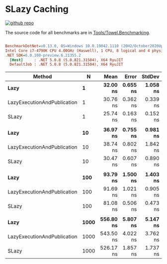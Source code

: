 # SLazy Caching

<a href="https://github.com/ZacharyPatten/Towel" alt="Github Repository"><img alt="github repo" src="https://img.shields.io/badge/github-repo-black?logo=github&amp;style=flat" title="Go To Github Repo" alt="Github Repository"></a>

The source code for all benchmarks are in [Tools/Towel.Benchmarking](https://github.com/ZacharyPatten/Towel/tree/main/Tools/Towel_Benchmarking).

``` ini

BenchmarkDotNet=v0.13.0, OS=Windows 10.0.19042.1110 (20H2/October2020Update)
Intel Core i7-4790K CPU 4.00GHz (Haswell), 1 CPU, 8 logical and 4 physical cores
.NET SDK=6.0.100-preview.6.21355.2
  [Host]     : .NET 5.0.8 (5.0.821.31504), X64 RyuJIT
  DefaultJob : .NET 5.0.8 (5.0.821.31504), X64 RyuJIT


```
|                      Method |    N |      Mean |    Error |   StdDev |    Median | Ratio | RatioSD |
|---------------------------- |----- |----------:|---------:|---------:|----------:|------:|--------:|
|                        **Lazy** |    **1** |  **32.00 ns** | **0.655 ns** | **1.058 ns** |  **31.46 ns** |  **1.00** |    **0.00** |
| LazyExecutionAndPublication |    1 |  30.76 ns | 0.362 ns | 0.339 ns |  30.63 ns |  0.97 |    0.03 |
|                       SLazy |    1 |  25.74 ns | 0.163 ns | 0.152 ns |  25.74 ns |  0.81 |    0.03 |
|                             |      |           |          |          |           |       |         |
|                        **Lazy** |   **10** |  **36.97 ns** | **0.755 ns** | **0.981 ns** |  **36.74 ns** |  **1.00** |    **0.00** |
| LazyExecutionAndPublication |   10 |  38.74 ns | 0.802 ns | 1.842 ns |  38.45 ns |  1.07 |    0.05 |
|                       SLazy |   10 |  30.47 ns | 0.607 ns | 0.890 ns |  30.48 ns |  0.83 |    0.03 |
|                             |      |           |          |          |           |       |         |
|                        **Lazy** |  **100** |  **93.79 ns** | **1.500 ns** | **1.403 ns** |  **93.76 ns** |  **1.00** |    **0.00** |
| LazyExecutionAndPublication |  100 |  91.69 ns | 1.021 ns | 0.905 ns |  91.61 ns |  0.98 |    0.02 |
|                       SLazy |  100 |  81.08 ns | 0.506 ns | 0.473 ns |  80.92 ns |  0.86 |    0.02 |
|                             |      |           |          |          |           |       |         |
|                        **Lazy** | **1000** | **556.80 ns** | **5.807 ns** | **5.147 ns** | **555.27 ns** |  **1.00** |    **0.00** |
| LazyExecutionAndPublication | 1000 | 543.50 ns | 4.022 ns | 3.762 ns | 542.86 ns |  0.98 |    0.01 |
|                       SLazy | 1000 | 526.17 ns | 1.857 ns | 1.737 ns | 526.79 ns |  0.94 |    0.01 |

